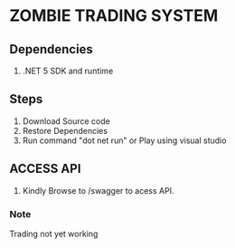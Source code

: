 # ZOMBIE TRADING SYSTEM

## Dependencies
  1.  .NET 5 SDK and runtime

## Steps

  1. Download Source code
  2. Restore Dependencies
  3. Run command "dot net run" or Play using visual studio

## ACCESS API
 1. Kindly Browse to /swagger to acess API.

### Note
Trading not yet working
